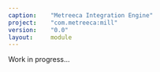 ```yaml
---
caption:    "Metreeca Integration Engine"
project:    "com.metreeca:mill"
version:    "0.0"
layout:     module
---
```


<p class="warning">Work in progress…</p>
